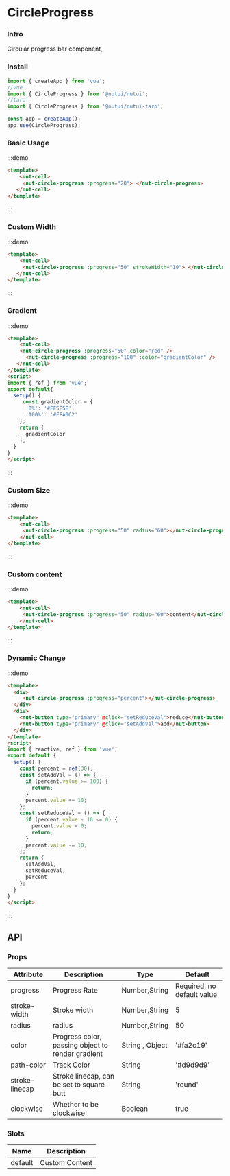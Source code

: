 # CircleProgress

### Intro

Circular progress bar component,

### Install

``` javascript
import { createApp } from 'vue';
//vue
import { CircleProgress } from '@nutui/nutui';
//taro
import { CircleProgress } from '@nutui/nutui-taro';

const app = createApp();
app.use(CircleProgress);

```
### Basic Usage
:::demo
```html
<template>
    <nut-cell>
     <nut-circle-progress :progress="20"> </nut-circle-progress>
   </nut-cell>
</template>
```
:::

### Custom Width
:::demo
```html
<template>
    <nut-cell>
     <nut-circle-progress :progress="50" strokeWidth="10"> </nut-circle-progress>
   </nut-cell>
</template>
```
:::


### Gradient
:::demo
```html
<template>
    <nut-cell>
    <nut-circle-progress :progress="50" color="red" />
      <nut-circle-progress :progress="100" :color="gradientColor" />
   </nut-cell>
</template>
<script>
import { ref } from 'vue';
export default{
  setup() {
     const gradientColor = {
      '0%': '#FF5E5E',
      '100%': '#FFA062'
    };
    return {
      gradientColor
    };
  }
}
</script>
```
:::

### Custom Size
:::demo
```html
<template>
    <nut-cell>
     <nut-circle-progress :progress="50" radius="60"></nut-circle-progress>
    </nut-cell>
</template>
```
:::



### Custom content
:::demo
```html
<template>
    <nut-cell>
     <nut-circle-progress :progress="50" radius="60">content</nut-circle-progress>
    </nut-cell>
</template>
```
:::

### Dynamic Change
:::demo
```html
<template>
  <div>
     <nut-circle-progress :progress="percent"></nut-circle-progress>
  </div>
  <div>
    <nut-button type="primary" @click="setReduceVal">reduce</nut-button>
    <nut-button type="primary" @click="setAddVal">add</nut-button>
  </div>
</template>
<script>
import { reactive, ref } from 'vue';
export default {
  setup() {
    const percent = ref(30);
    const setAddVal = () => {
      if (percent.value >= 100) {
        return;
      }
      percent.value += 10;
    };
    const setReduceVal = () => {
      if (percent.value - 10 <= 0) {
        percent.value = 0;
        return;
      }
      percent.value -= 10;
    };
    return {
      setAddVal,
      setReduceVal,
      percent
    };
  }
}
</script>
```
:::

## API
### Props

| Attribute | Description | Type | Default
|----- | ----- | ----- | -----
| progress | Progress Rate | Number,String | Required, no default value
| stroke-width | Stroke width | Number,String | 5
| radius | radius | Number,String | 50
| color | Progress color, passing object to render gradient | String , Object | '#fa2c19'
| path-color | Track Color| String | '#d9d9d9'
| stroke-linecap | Stroke linecap, can be set to square butt| String | 'round'
| clockwise| Whether to be clockwise| Boolean | true
### Slots

| Name | Description | 
|----- | ----- |
| default | Custom Content| 

